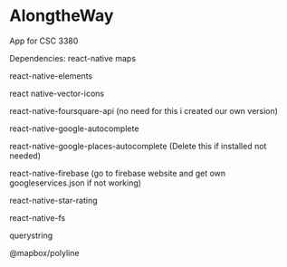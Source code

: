 # AlongtheWay
App for CSC 3380

Dependencies:
react-native maps

react-native-elements

react native-vector-icons

react-native-foursquare-api (no need for this i created our own version)

react-native-google-autocomplete

react-native-google-places-autocomplete (Delete this if installed not needed)

react-native-firebase (go to firebase website and get own googleservices.json if not working) 

react-native-star-rating

react-native-fs

querystring

@mapbox/polyline
